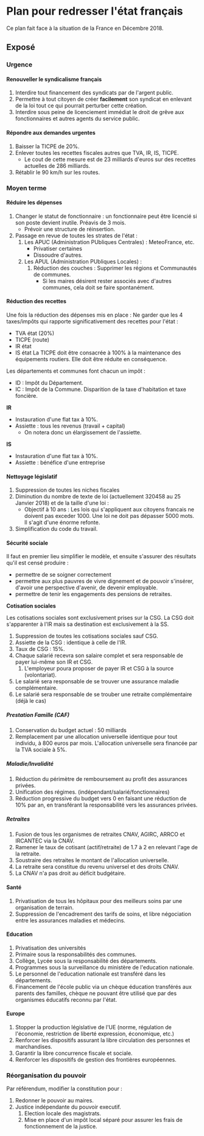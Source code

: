 # Plan pour redresser l'état français

Ce plan fait face à la situation de la France en Décembre 2018.

## Exposé

### Urgence

#### Renouveller le syndicalisme français

1. Interdire tout financement des syndicats par de l'argent public.
2. Permettre à tout citoyen de créer **facilement** son syndicat en enlevant de la loi tout ce qui pourrait perturber cette création.
3. Interdire sous peine de licenciement immédiat le droit de grêve aux fonctionnaires et autres agents du service public.

#### Répondre aux demandes urgentes

1. Baisser la TICPE de 20%.
2. Enlever toutes les recettes fiscales autres que TVA, IR, IS, TICPE.
   - Le cout de cette mesure est de 23 milliards d'euros sur des recettes actuelles de 286 milliards.
3. Rétablir le 90 km/h sur les routes.

### Moyen terme

#### Réduire les dépenses

1. Changer le statut de fonctionnaire : un fonctionnaire peut être licencié si son poste devient inutile. Préavis de 3 mois.
    - Prévoir une structure de réinsertion.
2. Passage en revue de toutes les strates de l'état :
    1. Les APUC (Administration PUbliques Centrales) : MeteoFrance, etc.
        - Privatiser certaines
        - Dissoudre d'autres.
    2. Les APUL (Administration PUbliques Locales) :
        1. Réduction des couches : Supprimer les régions et Communautés de communes.
            - Si les maires désirent rester associés avec d'autres communes, cela doit se faire spontanément.

#### Réduction des recettes

Une fois la réduction des dépenses mis en place :
Ne garder que les 4 taxes/impôts qui rapporte significativement des recettes pour l'état :
- TVA état (20%)
- TICPE (route)
- IR état
- IS état
La TICPE doit être consacrée à 100% à la maintenance des équipements routiers.
Elle doit être réduite en conséquence.

Les départements et communes font chacun un impôt :
- ID : Impôt du Département.
- IC : Impôt de la Commune.
Disparition de la taxe d'habitation et taxe foncière.

**IR**
- Instauration d'une flat tax à 10%.
- Assiette : tous les revenus (travail + capital)
  - On notera donc un élargissement de l'assiette.

**IS**
- Instauration d'une flat tax à 10%.
- Assiette : bénéfice d'une entreprise

#### Nettoyage législatif

1. Suppression de toutes les niches fiscales
2. Diminution du nombre de texte de loi (actuellement 320458 au 25 Janvier 2018) et de la taille d'une loi :
    - Objectif à 10 ans : Les lois qui s'appliquent aux citoyens francais ne doivent pas exceder 1000. Une loi ne doit pas dépasser 5000 mots. Il s'agit d'une énorme refonte.
3. Simplification du code du travail.

#### Sécurité sociale

Il faut en premier lieu simplifier le modèle, et ensuite s'assurer des résultats qu'il est censé produire :
- permettre de se soigner correctement
- permettre aux plus pauvres de vivre dignement et de pouvoir s'insérer, d'avoir une perspective d'avenir, de devenir employable.
- permettre de tenir les engagements des pensions de retraites.

**Cotisation sociales**

Les cotisations sociales sont exclusivement prises sur la CSG.
La CSG doit s'apparenter à l'IR mais sa destination est exclusivement à la SS.

1. Suppression de toutes les cotisations sociales sauf CSG.
2. Assiette de la CSG : identique à celle de l'IR.
3. Taux de CSG : 15%.
4. Chaque salarié recevra son salaire complet et sera responsable de payer lui-même son IR et CSG.
   1. L'employeur poura proposer de payer IR et CSG à la source (volontariat).
5. Le salarié sera responsable de se trouver une assurance maladie complémentaire.
6. Le salarié sera responsable de se trouber une retraite complémentaire (déjà le cas)

##### Prestation Famille (CAF)

1. Conservation du budget actuel : 50 milliards
2. Remplacement par une allocation universelle identique pour tout individu, à 800 euros par mois. L'allocation universelle sera financée par la TVA sociale à 5%.

##### Maladie/Invalidité
1. Réduction du périmètre de remboursement au profit des assurances privées.
2. Unification des régimes. (indépendant/salarié/fonctionnaires)
3. Réduction progressive du budget vers 0 en faisant une réduction de 10% par an, en transférant la responsabilité vers les assurances privées.

##### Retraites
1. Fusion de tous les organismes de retraites CNAV, AGIRC, ARRCO et IRCANTEC via la CNAV.
2. Ramener le taux de cotisant (actif/retraite) de 1.7 à 2 en relevant l'age de la retraite.
3. Soustraire des retraites le montant de l'allocation universelle.
4. La retraite sera constitue du revenu universel et des droits CNAV.
5. La CNAV n'a pas droit au déficit budgétaire.

#### Santé

1. Privatisation de tous les hôpitaux pour des meilleurs soins par une organisation de terrain.
2. Suppression de l'encadrement des tarifs de soins, et libre négociation entre les assurances maladies et médecins.

#### Education

1. Privatisation des universités
2. Primaire sous la responsabilités des communes.
3. Collège, Lycée sous la responsabilité des départements.
4. Programmes sous la surveillance du ministère de l'education nationale.
5. Le personnel de l'education nationale est transféré dans les départements.
6. Financement de l'école public via un chèque éducation transférés aux parents des familles, chèque ne pouvant être utilisé que par des organismes éducatifs reconnu par l'état.

#### Europe

1. Stopper la production législative de l'UE (norme, régulation de l'économie, restriction de liberté expression, économique, etc.)
2. Renforcer les dispositifs assurant la libre circulation des personnes et marchandises.
3. Garantir la libre concurrence fiscale et sociale.
4. Renforcer les dispositifs de gestion des frontières européennes.

### Réorganisation du pouvoir

Par référendum, modifier la constitution pour :

1. Redonner le pouvoir au maires.
2. Justice indépendante du pouvoir executif.
    1. Election locale des magistrats.
    2. Mise en place d'un impôt local séparé pour assurer les frais de fonctionnement de la justice.


